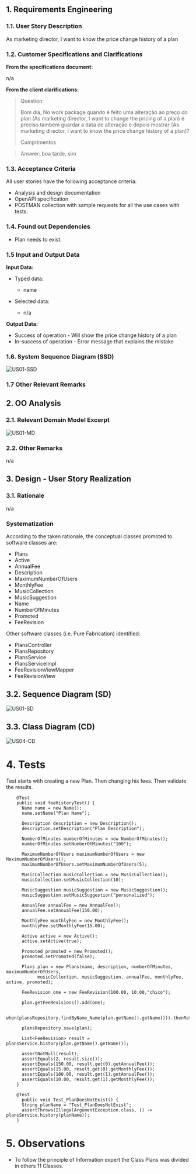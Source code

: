 
## 1. Requirements Engineering

### 1.1. User Story Description

As marketing director, I want to know the price change history of a plan


### 1.2. Customer Specifications and Clarifications 

**From the specifications document:**

  n/a

**From the client clarifications:**

>Question:
> 
>Bom dia,
>No work package quando é feito uma alteração ao preço do plan (As marketing director, I want to change the pricing of a plan) é preciso também guardar a data de alteração e depois mostrar (As marketing director, I want to know the price change history of a plan)?
>
>Cumprimentos

> Answer: 
>boa tarde, sim





### 1.3. Acceptance Criteria

All user stories have the following acceptance criteria:
* Analysis and design documentation
* OpenAPI specification
* POSTMAN collection with sample requests for all the use cases with tests.

### 1.4. Found out Dependencies

* Plan needs to exist.

### 1.5 Input and Output Data

**Input Data:**

* Typed data:
  * name
  
* Selected data:
  * n/a

**Output Data:**

* Success of operation - Will show the price change history of a plan
* In-success of operation - Error message that explains the mistake
### 1.6. System Sequence Diagram (SSD)


![US01-SSD](SDD1.svg)


### 1.7 Other Relevant Remarks


## 2. OO Analysis

### 2.1. Relevant Domain Model Excerpt 

![US01-MD](MD1.svg)

### 2.2. Other Remarks

n/a

## 3. Design - User Story Realization 

### 3.1. Rationale
n/a
### Systematization ##

According to the taken rationale, the conceptual classes promoted to software classes are:

* Plans
* Active
* AnnualFee
* Description
* MaximumNumberOfUsers
* MonthlyFee
* MusicCollection
* MusicSuggestion
* Name
* NumberOfMinutes
* Promoted
* FeeRevision

Other software classes (i.e. Pure Fabrication) identified:
* PlansController
* PlansRepository
* PlansService
* PlansServiceImpl
* FeeRevisionViewMapper
* FeeRevisionView

## 3.2. Sequence Diagram (SD)

![US01-SD](SD1.svg)



## 3.3. Class Diagram (CD)

![US04-CD](CD1.svg)


# 4. Tests
Test starts with creating a new Plan. Then changing his fees.
Then validate the results.

        @Test
        public void feeHistoryTest() {
          Name name = new Name();
          name.setName("Plan Name");

          Description description = new Description();
          description.setDescription("Plan Description");

          NumberOfMinutes numberOfMinutes = new NumberOfMinutes();
          numberOfMinutes.setNumberOfMinutes("100");

          MaximumNumberOfUsers maximumNumberOfUsers = new MaximumNumberOfUsers();
          maximumNumberOfUsers.setMaximumNumberOfUsers(5);

          MusicCollection musicCollection = new MusicCollection();
          musicCollection.setMusicCollection(10);

          MusicSuggestion musicSuggestion = new MusicSuggestion();
          musicSuggestion.setMusicSuggestion("personalized");

          AnnualFee annualFee = new AnnualFee();
          annualFee.setAnnualFee(150.00);

          MonthlyFee monthlyFee = new MonthlyFee();
          monthlyFee.setMonthlyFee(15.00);

          Active active = new Active();
          active.setActive(true);

          Promoted promoted = new Promoted();
          promoted.setPromoted(false);

          Plans plan = new Plans(name, description, numberOfMinutes, maximumNumberOfUsers,
                musicCollection, musicSuggestion, annualFee, monthlyFee, active, promoted);

          FeeRevision one = new FeeRevision(100.00, 10.00,"chico");

          plan.getFeeRevisions().add(one);

          when(plansRepository.findByName_Name(plan.getName().getName())).thenReturn(Optional.of(plan));

          plansRepository.save(plan);

          List<FeeRevision> result = plansService.history(plan.getName().getName());

          assertNotNull(result);
          assertEquals(2, result.size());
          assertEquals(150.00, result.get(0).getAnnualFee());
          assertEquals(15.00, result.get(0).getMonthlyFee());
          assertEquals(100.00, result.get(1).getAnnualFee());
          assertEquals(10.00, result.get(1).getMonthlyFee());
        }

        @Test
          public void Test_PlanDoesNotExist() {
          String planName = "Test_PlanDoesNotExist";
          assertThrows(IllegalArgumentException.class, () -> plansService.history(planName));
        }
# 5. Observations

* To follow the principle of Information expert the Class Plans was divided in others 11 Classes. 





